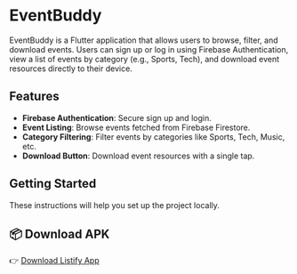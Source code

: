 
# EventBuddy

EventBuddy is a Flutter application that allows users to browse, filter, and download events. Users can sign up or log in using Firebase Authentication, view a list of events by category (e.g., Sports, Tech), and download event resources directly to their device.

## Features

- **Firebase Authentication**: Secure sign up and login.
- **Event Listing**: Browse events fetched from Firebase Firestore.
- **Category Filtering**: Filter events by categories like Sports, Tech, Music, etc.
- **Download Button**: Download event resources with a single tap.

## Getting Started

These instructions will help you set up the project locally.

## 📦 Download APK  
👉 [Download Listify App](https://drive.google.com/file/d/1L76NPQ6HQG2oYzCO1ljNZoBnXoL_LTSG/view?usp=sharing)
